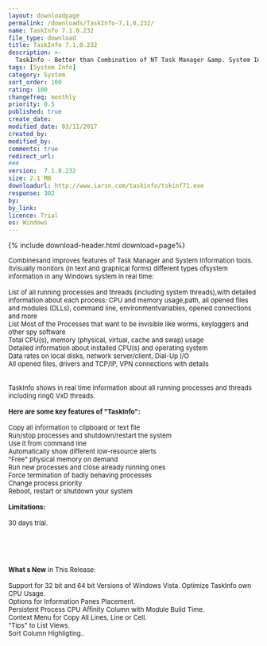 ```yaml
---
layout: downloadpage
permalink: /downloads/TaskInfo-7,1,0,232/
name: TaskInfo 7.1.0.232
file_type: download
title: TaskInfo 7.1.0.232
description: >-
  TaskInfo - Better than Combination of NT Task Manager &amp. System Information for all Windows
tags: [System Info]
category: System
sort_order: 100
rating: 100
changefreq: monthly
priority: 0.5
published: true
create_date: 
modified_date: 03/11/2017
created_by: 
modified_by: 
comments: true
redirect_url: 
### 
version:  7.1.0.232
size: 2.1 MB
downloadurl: http://www.iarsn.com/taskinfo/tskinf71.exe
response: 302
by: 
by_link: 
licence: Trial 
os: Windows
---
```


{% include download-header.html download=page%}

<p style="fix-download-text !important">
<p><font size="2"><p>Combinesand improves features of Task Manager and System Information tools. Itvisually monitors (in text and graphical forms) different types ofsystem information in any Windows system in real time: <br />
<br />
List of all running processes and threads (including system threads),with detailed information about each process: CPU and memory usage,path, all opened files and modules (DLLs), command line, environmentvariables, opened connections and more <br />
List Most of the Processes that want to be invisible like worms, keyloggers and other spy software <br />
Total CPU(s), memory (physical, virtual, cache and swap) usage <br />
Detailed information about installed CPU(s) and operating system <br />
Data rates on local disks, network server/client, Dial-Up I/O <br />
All opened files, drivers and TCP/IP, VPN connections with details <br />
<br />
<br />
TaskInfo shows in real time information about all running processes and threads including ring0 VxD threads.<br />
<br />
<span><strong>Here are some key features of "TaskInfo":</strong></span><br />
<br />
Copy all information to clipboard or text file <br />
Run/stop processes and shutdown/restart the system <br />
Use it from command line <br />
Automatically show different low-resource alerts <br />
"Free" physical memory on demand<br />
Run new processes and close already running ones<br />
Force termination of badly behaving processes<br />
Change process priority<br />
Reboot, restart or shutdown your system<br />
<br />
<span><strong>Limitations:</strong></span><br />
<br />
30 days trial.<br />
<br />
<br />
</p>
<div class="celltext_big"><br />
<br />
<strong>What s New</strong> in This Release:<br />
<br />
Support for 32 bit and 64 bit Versions of Windows Vista. Optimize TaskInfo own CPU Usage. <br />
Options for Information Panes Placement. <br />
Persistent Process CPU Affinity Column with Module Build Time. <br />
Context Menu for Copy All Lines, Line or Cell. <br />
"Tips" to List Views. <br />
Sort Column Highligting..</div></p></p>
